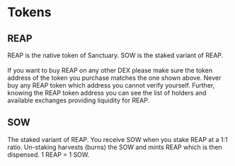 # Tokens

## REAP

REAP is the native token of Sanctuary. SOW is the staked variant of REAP.\
\
If you want to buy REAP on any other DEX please make sure the token address of the token you purchase matches the one shown above. Never buy any REAP token which address you cannot verify yourself. Further, knowing the REAP token address you can see the list of holders and available exchanges providing liquidity for REAP.

## SOW

The staked variant of REAP. You receive SOW when you stake REAP at a 1:1 ratio. Un-staking harvests (burns) the SOW and mints REAP which is then dispensed. 1 REAP = 1 SOW.
